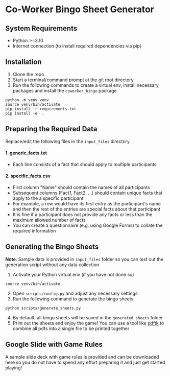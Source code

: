 # Co-Worker Bingo Sheet Generator



## System Requirements
- Python >=3.10
- Internet connection (to install required dependencies via pip)

## Installation

1. Clone the repo
2. Start a terminal/command prompt at the git root directory
3. Run the following commands to create a virtual env, install necessary packages and install the `coworker_bingo` package

```
python -m venv venv
source venv/bin/activate
pip install -r requirements.txt
pip install -e  .
```

## Preparing the Required Data

Replace/edit the following files in the `input_files` directory

#### 1. **generic_facts.txt**
- Each line consists of a fact that should apply to multiple participants

#### 2. **specific_facts.csv**
- First column "Name" should contain the names of all participants
- Subsequent columns (Fact1, Fact2, ...) should contain unique facts that apply to the a specific participant
- For example, a row would have its first entry as the participant's name and then the rest of the entries are special facts about that participant
- It is fine if a participant does not provide any facts or less than the maximum allowed number of facts
- You can create a questionnaire (e.g. using Google Forms) to collate the required information

## Generating the Bingo Sheets

**Note**: Sample data is provided in `input_files` folder so you can test out the generation script without any data collection

1. Activate your Python virtual env (if you have not done so)
```
source venv/bin/activate
```
2. Open `scripts/config.py` and adjust any necessary settings
3. Run the following command to generate the bingo sheets
```
python scripts/generate_sheets.py
```
4. By default, all bingo sheets will be saved in the `generated_sheets` folder
5. Print out the sheets and enjoy the game! You can use a tool like [pdftk](https://www.pdflabs.com/tools/pdftk-the-pdf-toolkit/) to combine all pdfs into a single file to be printed together

## Google Slide with Game Rules

A sample slide deck with game rules is provided and can be downloaded here so you do not have to spend any effort preparing it and just get started playing!

